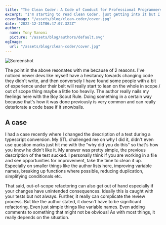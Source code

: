 ```yaml
---
title: "The Clean Coder: A Code of Conduct for Professional Programmers"
excerpt: "I'm starting to read Clean Coder, just getting into it but I've already come to my first major point of agreement.."
coverImage: "/assets/blog/clean-coder/cover.jpg"
date: "2022-12-21T06:47:07.322Z"
author:
  name: Tony Vanoni
  picture: "/assets/blog/authors/default.svg"
ogImage:
  url: "/assets/blog/clean-coder/cover.jpg"
---
```


![Screenshot](https://i.imgur.com/vrDtlQd.png)

The point in the above resonates with me because of 2 reasons. I've noticed newer devs like myself have a hesitancy towards changing code they didn't write, and then conversely I have found some people with a bit of experience under their belt will really start to lean on the whole in scope / out of scope thing maybe a little too heavily. The author really nails my feelings here with the Boy Scout Rule. Doing something in a certain way because that's how it was done previously is very common and can really deteriorate a code base if it snowballs.

## A case

I had a case recently where I changed the description of a test during a typescript conversion. My STL challenged me on why I did it, didn't even use question marks just hit me with the "why did you do this" so that's how you know he didn't like it. My answer was pretty simple, the previous description of the test sucked. I personally think if you are working in a file and see opportunities for improvement, take the time to clean it up. Especially on smaller things like the author lists here, improving variable names, breaking up functions where possible, reducing duplication, simplifying conditionals etc.

That said, out-of-scope refactoring can also get out of hand especially if your changes have unintended consequences. Ideally this is caught with your tests but not always. Further, it really can complicate the review process. But like the author stated, it doesn't have to be significant refactoring. Even just simple things like variable names. Even adding comments to something that might not be obvious! As with most things, it really depends on the situation.
